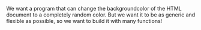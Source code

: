 We want a program that can change the backgroundcolor of the HTML document to a completely random color.
But we want it to be as generic and flexible as possible, so we want to build it with many functions!
